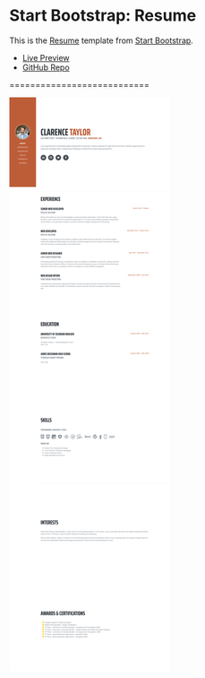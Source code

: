 # Start Bootstrap: Resume

This is the [Resume](https://startbootstrap.com/themes/resume/) template from [Start Bootstrap](https://startbootstrap.com/).

* [Live Preview](https://startbootstrap.com/previews/resume/)
* [GitHub Repo](https://github.com/BlackrockDigital/startbootstrap-resume)

===========================

![Resume Preview](img/preview_resume.png)
